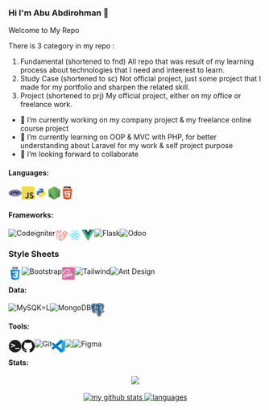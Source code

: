 ### Hi I'm Abu Abdirohman 👋

Welcome to My Repo

There is 3 category in my repo :
1. Fundamental (shortened to fnd)
   All repo that was result of my learning process about technologies that I need and inteerest to learn.
2. Study Case (shortened to sc)
   Not official project, just some project that I made for my portfolio and sharpen the related skill.
3. Project (shortened to prj)
   My official project, either on my office or freelance work.

- 🔭 I’m currently working on my company project & my freelance online course project
- 🌱 I’m currently learning on OOP & MVC with PHP, for better understanding about Laravel for my work & self project purpose
- 👯 I’m looking forward to collaborate

#### Languages:
<img align="left" alt="PHP" height="26" src="https://raw.githubusercontent.com/github/explore/80688e429a7d4ef2fca1e82350fe8e3517d3494d/topics/php/php.png" />
<img align="left" alt="JavaScript" height="26" src="https://raw.githubusercontent.com/github/explore/80688e429a7d4ef2fca1e82350fe8e3517d3494d/topics/javascript/javascript.png" />
<img align="left" alt="Python" height="26" src="https://raw.githubusercontent.com/github/explore/80688e429a7d4ef2fca1e82350fe8e3517d3494d/topics/python/python.png" />
<img align="left" height="26" alt="Node" src="https://raw.githubusercontent.com/github/explore/80688e429a7d4ef2fca1e82350fe8e3517d3494d/topics/nodejs/nodejs.png">
<img align="" height="26" alt="HTML5" src="https://raw.githubusercontent.com/indramahkota/indramahkota.github.io/master/assets/githubs/brandlogo/html5.png" />

#### Frameworks:
<img align="left" height="26" alt="Codeigniter" src="https://codeigniter.com/assets/icons/ci-footer.png">
<img align="left" height="26" alt="Laravel" src="https://raw.githubusercontent.com/github/explore/80688e429a7d4ef2fca1e82350fe8e3517d3494d/topics/laravel/laravel.png">
<img align="left" height="26" alt="React" src="https://raw.githubusercontent.com/github/explore/80688e429a7d4ef2fca1e82350fe8e3517d3494d/topics/react/react.png"> 
<img align="left" height="26" alt="Vue" src="https://raw.githubusercontent.com/github/explore/80688e429a7d4ef2fca1e82350fe8e3517d3494d/topics/vue/vue.png">  
<img align="left" height="26" alt="Flask" src="https://encrypted-tbn0.gstatic.com/images?q=tbn:ANd9GcSjhRKGtcgQFvvVKAL2ESvFSqqIQJnkZoOdviO9WJPufRKF01P6XcnMc8S_J16kvoy-H9U&usqp=CAU">
<img align="" height="26" alt="Odoo"  src="https://storage.googleapis.com/datanyze-data/technologies/dc0e4c2910231a89a064766850635e9dbb006903.png">
<!-- <img align="left" height="26" src="https://github.com/tailwindlabs/tailwindcss/raw/master/.github/logo-light.svg"> -->

### Style Sheets
<img align="left" height="26" alt="CSS" src="https://raw.githubusercontent.com/indramahkota/indramahkota.github.io/master/assets/githubs/brandlogo/css3.png" />
<!-- <img align="left" height="26" alt="Bootstrap" src="https://raw.githubusercontent.com/github/explore/80688e429a7d4ef2fca1e82350fe8e3517d3494d/topics/bootstrap/bootstrap.png" /> -->
<img align="left" height="26" alt="Bootstrap" src="https://upload.wikimedia.org/wikipedia/commons/b/b2/Bootstrap_logo.svg" />
<img align="left" height="26" alt="SASS" src="https://raw.githubusercontent.com/indramahkota/indramahkota.github.io/master/assets/githubs/brandlogo/sass.png"/>
<img align="left" height="26" alt="Tailwind" src="https://tailwindcss.com/_next/static/media/social-square.b622e290e82093c36cca57092ffe494f.jpg" />
<img align="" height="26" alt="Ant Design" src="https://gw.alipayobjects.com/zos/rmsportal/KDpgvguMpGfqaHPjicRK.svg"/>

#### Data: 
<img align="left" height="26" alt="MySQK=L" src="https://pngimg.com/uploads/mysql/mysql_PNG23.png">  
<img align="left" height="26" alt="MongoDB" src="https://1000logos.net/wp-content/uploads/2020/08/MongoDB-Emblem.jpg">
<img align="left" height="26" alt="PostgreSQL" src="https://raw.githubusercontent.com/github/explore/80688e429a7d4ef2fca1e82350fe8e3517d3494d/topics/postgresql/postgresql.png">  
<br />

#### Tools:
<img align="left" alt="Terminal"  height="26" src="https://raw.githubusercontent.com/github/explore/80688e429a7d4ef2fca1e82350fe8e3517d3494d/topics/terminal/terminal.png" />
<img align="left" alt="GitHub"  height="26"src="https://raw.githubusercontent.com/github/explore/78df643247d429f6cc873026c0622819ad797942/topics/github/github.png" />
<img align="left" alt="Git" height="26" src="https://git-scm.com/images/logos/downloads/Git-Icon-1788C.png">
<img align="left" alt="Visual Studio Code"  height="26" src="https://raw.githubusercontent.com/github/explore/78df643247d429f6cc873026c0622819ad797942/topics/visual-studio-code/visual-studio-code.png" />
<img align="left" height="26" src="https://logodix.com/logo/1741467.jpg">
<img align="" alt="Figma"  height="26" src="https://i.pinimg.com/originals/17/06/c9/1706c9f16bd08eb5e03f1df3e0a94a1c.png" />
<br/ >

#### Stats:  

<!-- thropy -->
<a href="https://abuabdirohamn4.github.io">
    <p align="center">
        <img src="https://github-profile-trophy.vercel.app/?username=abuabdirohman4&column=7&theme=onedark"/>
    </p>
</a>

<!-- status codes -->
<a align="center" href="https://abuabdirohman4.github.io">
    <p align="center">
    <img src="https://github-readme-stats.vercel.app/api?username=abuabdirohman4&show_icons=true&theme=radical" alt="my github stats" width="420"/>&nbsp;<img src="https://github-readme-stats.vercel.app/api/top-langs/?username=abuabdirohman4&hide=css,tsql,blade,%20jupyter+notebook&langs_count=10&theme=radical&layout=compact" alt="languages" height="165">
    </p>
</a>

<!--
**abuabdirohman4/abuabdirohman4** is a ✨ _special_ ✨ repository because its `README.md` (this file) appears on your GitHub profile.

Here are some ideas to get you started:

- 🔭 I’m currently working on ...
- 🌱 I’m currently learning ...
- 👯 I’m looking to collaborate on ...
- 🤔 I’m looking for help with ...
- 💬 Ask me about ...
- 📫 How to reach me: ...
- 😄 Pronouns: ...
- ⚡ Fun fact: ...
-->


<!-- Daftar Repo Yang Pernah Ada, tapi Hilang
- sc-04-react-flask-app 
- sc-05-react-comp
- sc-06-react-prawito
- sc-07-react-routing
- sc-08-annotation
- sc-09-bwa-mern
- sc-10-react-text
- sc-11-scraping
- sc-13-bwa-mydoctor
-->
